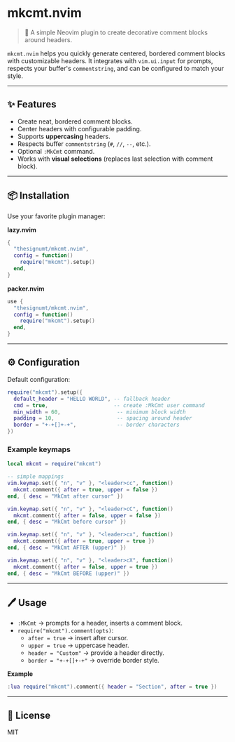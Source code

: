 # mkcmt.nvim

> 📝 A simple Neovim plugin to create decorative comment blocks around headers.

`mkcmt.nvim` helps you quickly generate centered, bordered comment blocks with customizable headers.
It integrates with `vim.ui.input` for prompts, respects your buffer's `commentstring`, and can be configured to match your style.

<!-- --- -->
<!---->
<!-- ## 🎥 Demo -->

---

## ✨ Features

- Create neat, bordered comment blocks.
- Center headers with configurable padding.
- Supports **uppercasing** headers.
- Respects buffer `commentstring` (`#`, `//`, `--`, etc.).
- Optional `:MkCmt` command.
- Works with **visual selections** (replaces last selection with comment block).

---

## 📦 Installation

Use your favorite plugin manager:

**lazy.nvim**

```lua
{
  "thesignumt/mkcmt.nvim",
  config = function()
    require("mkcmt").setup()
  end,
}
```

**packer.nvim**

```lua
use {
  "thesignumt/mkcmt.nvim",
  config = function()
    require("mkcmt").setup()
  end,
}
```

---

## ⚙️ Configuration

Default configuration:

```lua
require("mkcmt").setup({
  default_header = "HELLO WORLD", -- fallback header
  cmd = true,                     -- create :MkCmt user command
  min_width = 60,                  -- minimum block width
  padding = 10,                    -- spacing around header
  border = "+-+[]+-+",             -- border characters
})
```

### Example keymaps

```lua
local mkcmt = require("mkcmt")

-- simple mappings
vim.keymap.set({ "n", "v" }, "<leader>cc", function()
  mkcmt.comment({ after = true, upper = false })
end, { desc = "MkCmt after cursor" })

vim.keymap.set({ "n", "v" }, "<leader>cC", function()
  mkcmt.comment({ after = false, upper = false })
end, { desc = "MkCmt before cursor" })

vim.keymap.set({ "n", "v" }, "<leader>cx", function()
  mkcmt.comment({ after = true, upper = true })
end, { desc = "MkCmt AFTER (upper)" })

vim.keymap.set({ "n", "v" }, "<leader>cX", function()
  mkcmt.comment({ after = false, upper = true })
end, { desc = "MkCmt BEFORE (upper)" })
```

---

## 🖊️ Usage

- `:MkCmt` → prompts for a header, inserts a comment block.
- `require("mkcmt").comment(opts)`:
  - `after = true` → insert after cursor.
  - `upper = true` → uppercase header.
  - `header = "Custom"` → provide a header directly.
  - `border = "+-+[]+-+"` → override border style.

**Example**

```lua
:lua require("mkcmt").comment({ header = "Section", after = true })
```

---

## 📜 License

MIT
